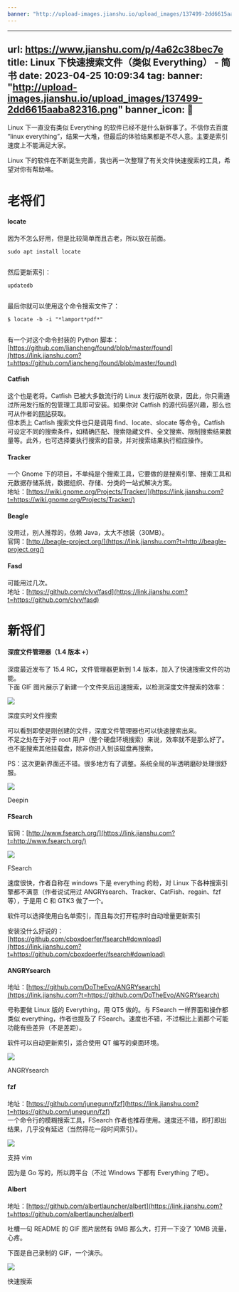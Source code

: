 ```yaml
---
banner: "http://upload-images.jianshu.io/upload_images/137499-2dd6615aaba82316.png"
---
```

---
url: https://www.jianshu.com/p/4a62c38bec7e
title: Linux 下快速搜索文件（类似 Everything） - 简书
date: 2023-04-25 10:09:34
tag: 
banner: "http://upload-images.jianshu.io/upload_images/137499-2dd6615aaba82316.png"
banner_icon: 🔖
---
Linux 下一直没有类似 Everything 的软件已经不是什么新鲜事了。不信你去百度 “linux everything”，结果一大堆，但最后的体验结果都是不尽人意。主要是索引速度上不能满足大家。

Linux 下的软件在不断诞生完善，我也再一次整理了有关文件快速搜索的工具，希望对你有帮助咯。

# 老将们

#### locate

因为不怎么好用，但是比较简单而且古老，所以放在前面。

```
sudo apt install locate


```

然后更新索引：

```
updatedb


```

最后你就可以使用这个命令搜索文件了：

```
$ locate -b -i "*lamport*pdf*"


```

有一个对这个命令封装的 Python 脚本：  
[https://github.com/liancheng/found/blob/master/found](https://link.jianshu.com?t=https://github.com/liancheng/found/blob/master/found)

#### Catfish

这个也是老将。Catfish 已被大多数流行的 Linux 发行版所收录，因此，你只需通过所用发行版的包管理工具即可安装。如果你对 Catfish 的源代码感兴趣，那么也可从作者的[网站](https://link.jianshu.com?t=http://software.twotoasts.de/index.php?/pages/catfish_summary.html)获取。  
但本质上 Catfish 搜索文件也只是调用 find、locate、slocate 等命令。Catfish 可设定不同的搜索条件，如精确匹配、搜索隐藏文件、全文搜索、限制搜索结果数量等。此外，也可选择要执行搜索的目录，并对搜索结果执行相应操作。

#### Tracker

一个 Gnome 下的项目，不单纯是个搜索工具，它要做的是搜索引擎、搜索工具和元数据存储系统，数据组织、存储、分类的一站式解决方案。  
地址：[https://wiki.gnome.org/Projects/Tracker/](https://link.jianshu.com?t=https://wiki.gnome.org/Projects/Tracker/)

#### Beagle

没用过，别人推荐的，依赖 Java，太大不想装（30MB）。  
官网：[http://beagle-project.org/](https://link.jianshu.com?t=http://beagle-project.org/)

#### Fasd

可能用过几次。  
地址：[https://github.com/clvv/fasd](https://link.jianshu.com?t=https://github.com/clvv/fasd)

# 新将们

#### 深度文件管理器（1.4 版本 +）

深度最近发布了 15.4 RC，文件管理器更新到 1.4 版本，加入了快速搜索文件的功能。  
下面 GIF 图片展示了新建一个文件夹后迅速搜索，以检测深度文件搜索的效率：

![](http://upload-images.jianshu.io/upload_images/137499-5cf43e5568aaad62.gif)

深度实时文件搜索

可以看到即使是刚创建的文件，深度文件管理器也可以快速搜索出来。  
不足之处在于对于 root 用户（整个硬盘环境搜索）来说，效率就不是那么好了。也不能搜索其他挂载盘，除非你进入到该磁盘再搜索。

PS：这次更新界面还不错。很多地方有了调整。系统全局的半透明磨砂处理很舒服。

![](http://upload-images.jianshu.io/upload_images/137499-2dd6615aaba82316.png)

Deepin

#### FSearch

官网：[http://www.fsearch.org/](https://link.jianshu.com?t=http://www.fsearch.org/)

![](http://upload-images.jianshu.io/upload_images/137499-1c8db474fab3bbe2.png)

FSearch

速度很快，作者自称在 windows 下是 everything 的粉，对 Linux 下各种搜索引擎都不满意（作者说试用过 ANGRYsearch、Tracker、CatFish、regain、fzf 等），于是用 C 和 GTK3 做了一个。

软件可以选择使用白名单索引，而且每次打开程序时自动增量更新索引

安装没什么好说的：  
[https://github.com/cboxdoerfer/fsearch#download](https://link.jianshu.com?t=https://github.com/cboxdoerfer/fsearch#download)

#### ANGRYsearch

地址：[https://github.com/DoTheEvo/ANGRYsearch](https://link.jianshu.com?t=https://github.com/DoTheEvo/ANGRYsearch)

号称要做 Linux 版的 Everything，用 QT5 做的。与 FSearch 一样界面和操作都类似 everything，作者也提及了 FSearch。速度也不错，不过相比上面那个可能功能有些差异（不是差距）。

软件可以自动更新索引，适合使用 QT 编写的桌面环境。

![](http://upload-images.jianshu.io/upload_images/137499-874e0305441f61b0.png)

ANGRYsearch

#### fzf

地址：[https://github.com/junegunn/fzf](https://link.jianshu.com?t=https://github.com/junegunn/fzf)  
一个命令行的模糊搜索工具，FSearch 作者也推荐使用。速度还不错，即打即出结果，几乎没有延迟（当然得花一段时间索引）。

![](http://upload-images.jianshu.io/upload_images/137499-8eb2c3f879536a3f.gif)

支持 vim

因为是 Go 写的，所以跨平台（不过 Windows 下都有 Everything 了吧）。

#### Albert

地址：[https://github.com/albertlauncher/albert](https://link.jianshu.com?t=https://github.com/albertlauncher/albert)

吐槽一句 README 的 GIF 图片居然有 9MB 那么大，打开一下没了 10MB 流量，心疼。

下面是自己录制的 GIF，一个演示。

![](http://upload-images.jianshu.io/upload_images/137499-be1dd378c891bd45.gif)

快速搜索